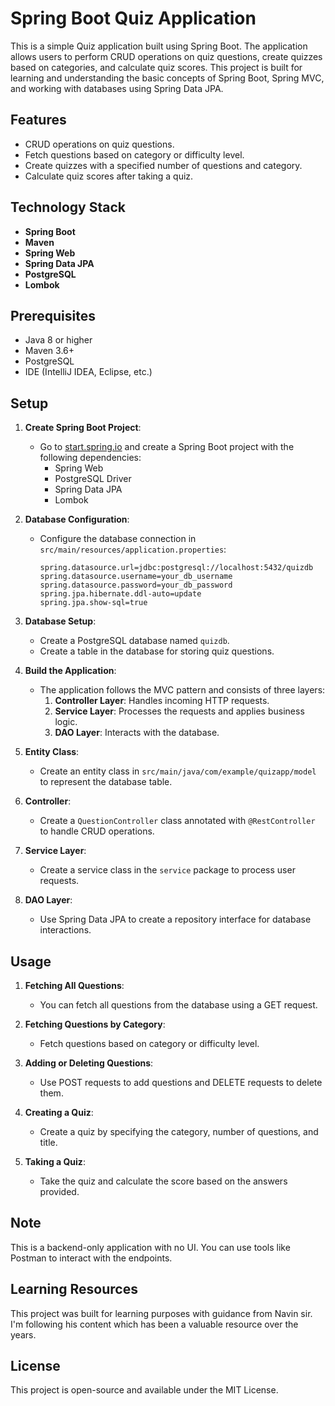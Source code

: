 # Spring Boot Quiz Application

This is a simple Quiz application built using Spring Boot. The application allows users to perform CRUD operations on quiz questions, create quizzes based on categories, and calculate quiz scores. This project is built for learning and understanding the basic concepts of Spring Boot, Spring MVC, and working with databases using Spring Data JPA.

## Features

- CRUD operations on quiz questions.
- Fetch questions based on category or difficulty level.
- Create quizzes with a specified number of questions and category.
- Calculate quiz scores after taking a quiz.

## Technology Stack

- **Spring Boot**
- **Maven**
- **Spring Web**
- **Spring Data JPA**
- **PostgreSQL**
- **Lombok**

## Prerequisites

- Java 8 or higher
- Maven 3.6+
- PostgreSQL
- IDE (IntelliJ IDEA, Eclipse, etc.)

## Setup

1. **Create Spring Boot Project**:
   - Go to [start.spring.io](https://start.spring.io) and create a Spring Boot project with the following dependencies:
     - Spring Web
     - PostgreSQL Driver
     - Spring Data JPA
     - Lombok

2. **Database Configuration**:
   - Configure the database connection in `src/main/resources/application.properties`:

     ```properties
     spring.datasource.url=jdbc:postgresql://localhost:5432/quizdb
     spring.datasource.username=your_db_username
     spring.datasource.password=your_db_password
     spring.jpa.hibernate.ddl-auto=update
     spring.jpa.show-sql=true
     ```

3. **Database Setup**:
   - Create a PostgreSQL database named `quizdb`.
   - Create a table in the database for storing quiz questions.

4. **Build the Application**:
   - The application follows the MVC pattern and consists of three layers:
     1. **Controller Layer**: Handles incoming HTTP requests.
     2. **Service Layer**: Processes the requests and applies business logic.
     3. **DAO Layer**: Interacts with the database.

5. **Entity Class**:
   - Create an entity class in `src/main/java/com/example/quizapp/model` to represent the database table.

6. **Controller**:
   - Create a `QuestionController` class annotated with `@RestController` to handle CRUD operations.

7. **Service Layer**:
   - Create a service class in the `service` package to process user requests.

8. **DAO Layer**:
   - Use Spring Data JPA to create a repository interface for database interactions.

## Usage

1. **Fetching All Questions**:
   - You can fetch all questions from the database using a GET request.

2. **Fetching Questions by Category**:
   - Fetch questions based on category or difficulty level.

3. **Adding or Deleting Questions**:
   - Use POST requests to add questions and DELETE requests to delete them.

4. **Creating a Quiz**:
   - Create a quiz by specifying the category, number of questions, and title.

5. **Taking a Quiz**:
   - Take the quiz and calculate the score based on the answers provided.

## Note

This is a backend-only application with no UI. You can use tools like Postman to interact with the endpoints.

## Learning Resources

This project was built for learning purposes with guidance from Navin sir. I'm following his content which has been a valuable resource over the years.

## License

This project is open-source and available under the MIT License.
